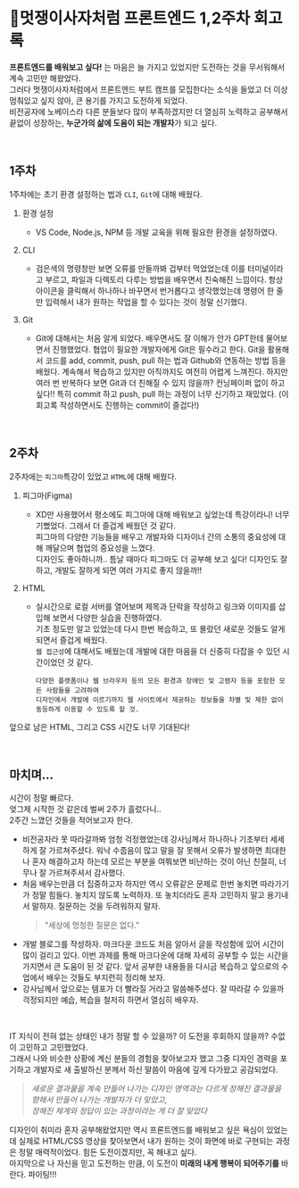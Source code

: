 # 🦁멋쟁이사자처럼 프론트엔드 1,2주차 회고록

**프론트엔드를 배워보고 싶다!** 는 마음은 늘 가지고 있었지만 도전하는 것을 무서워해서 계속 고민만 해왔었다. <br>
그러다 멋쟁이사자처럼에서 프론트엔드 부트 캠프를 모집한다는 소식을 들었고 더 이상 멈춰있고 싶지 않아, 큰 용기를 가지고 도전하게 되었다. <br>
비전공자에 노베이스라 다른 분들보다 많이 부족하겠지만 더 열심히 노력하고 공부해서 끝없이 성장하는, **누군가의 삶에 도움이 되는 개발자**가 되고 싶다.

<br>

## 1주차

1주차에는 초기 환경 설정하는 법과 `CLI`, `Git`에 대해 배웠다.

1. 환경 설정

   - VS Code, Node.js, NPM 등 개발 교육을 위해 필요한 환경을 설정하였다.

2. CLI

   - 검은색의 명령창만 보면 오류를 만들까봐 겁부터 먹었었는데 이를 터미널이라고 부르고, 파일과 디렉토리 다루는 방법을 배우면서 친숙해진 느낌이다.
     항상 아이콘을 클릭해서 하나하나 바꾸면서 번거롭다고 생각했었는데 명령어 한 줄만 입력해서 내가 원하는 작업을 할 수 있다는 것이 정말 신기했다.

3. Git
   - Git에 대해서는 처음 알게 되었다. 배우면서도 잘 이해가 안가 GPT한테 물어보면서 진행했었다.
     협업이 필요한 개발자에게 Git은 필수라고 한다. Git을 활용해서 코드를 add, commit, push, pull 하는 법과 Github와 연동하는 방법 등을 배웠다.
     계속해서 복습하고 있지만 아직까지도 여전히 어렵게 느껴진다. 하지만 여러 번 반복하다 보면 Git과 더 친해질 수 있지 않을까? 컨닝페이퍼 없이 하고 싶다!!
     특히 commit 하고 push, pull 하는 과정이 너무 신기하고 재밌었다. (이 회고록 작성하면서도 진행하는 commit이 즐겁다!)

<br>

## 2주차

2주차에는 `피그마`특강이 있었고 `HTML`에 대해 배웠다.

1. 피그마(Figma)

   - XD만 사용했어서 평소에도 피그마에 대해 배워보고 싶었는데 특강이라니! 너무 기뻤었다. 그래서 더 즐겁게 배웠던 것 같다.  
     피그마의 다양한 기능들을 배우고 개발자와 디자이너 간의 소통의 중요성에 대해 깨달으며 협업의 중요성을 느꼈다.  
     디자인도 좋아하니까.. 틈날 때마다 피그마도 더 공부해 보고 싶다! 디자인도 잘하고, 개발도 잘하게 되면 여러 가지로 좋지 않을까!!

2. HTML

   - 실시간으로 로컬 서버를 열어보며 제목과 단락을 작성하고 링크와 이미지를 삽입해 보면서 다양한 실습을 진행하였다.  
     기초 정도만 알고 있었는데 다시 한번 복습하고, 또 몰랐던 새로운 것들도 알게 되면서 즐겁게 배웠다.  
     `웹 접근성`에 대해서도 배웠는데 개발에 대한 마음을 더 신중히 다잡을 수 있던 시간이었던 것 같다.

     ```
     다양한 플랫폼이나 웹 브라우저 등의 모든 환경과 장애인 및 고령자 등을 포함한 모든 사람들을 고려하여
     디자인에서 개발에 이르기까지 웹 사이트에서 제공하는 정보들을 차별 및 제한 없이 동등하게 이용할 수 있도록 할 것.
     ```

앞으로 남은 HTML, 그리고 CSS 시간도 너무 기대된다!

<br>

## 마치며...

시간이 정말 빠르다.  
엊그제 시작한 것 같은데 벌써 2주가 흘렀다니..  
2주간 느꼈던 것들을 적어보고자 한다.

- 비전공자라 못 따라갈까봐 엄청 걱정했었는데 강사님께서 하나하나 기초부터 세세하게 잘 가르쳐주셨다. 워낙 수줍음이 많고 말을 잘 못해서 오류가 발생하면 최대한 나 혼자 해결하고자 하는데 모르는 부분을 여쭤보면 비난하는 것이 아닌 친절히, 너무나 잘 가르쳐주셔서 감사했다.
- 처음 배우는만큼 더 집중하고자 하지만 역시 오류같은 문제로 한번 놓치면 따라가기가 정말 힘들다. 놓치지 않도록 노력하자. 또 놓치더라도 혼자 고민하지 말고 용기내서 말하자. 질문하는 것을 두려워하지 말자.
  > "세상에 멍청한 질문은 없다."
- 개발 블로그를 작성하자. 마크다운 코드도 처음 알아서 글을 작성함에 있어 시간이 많이 걸리고 있다. 이번 과제를 통해 마크다운에 대해 자세히 공부할 수 있는 시간을 가지면서 큰 도움이 된 것 같다. 앞서 공부한 내용들을 다시금 복습하고 앞으로의 수업에서 배우는 것들도 부지런히 정리해 보자.
- 강사님께서 앞으로는 템포가 더 빨라질 거라고 말씀해주셨다. 잘 따라갈 수 있을까 걱정되지만 예습, 복습을 철저히 하면서 열심히 배우자.

<br>

IT 지식이 전혀 없는 상태인 내가 정말 할 수 있을까? 이 도전을 후회하지 않을까? 수없이 고민하고 고민했었다. <br>
그래서 나와 비슷한 상황에 계신 분들의 경험을 찾아보고자 했고 그중 디자인 경력을 포기하고 개발자로 새 출발하신 분께서 하신 말씀이 마음에 깊게 다가왔고 공감되었다.

> _*새로운 결과물을 계속 만들어 나가는 디자인 영역과는 다르게 정해진 결과물을 향해서 만들어 나가는 개발자가 더 맞았고, <br>
> 정해진 체계와 정답이 있는 과정이라는 게 더 잘 맞았다*_

디자인이 취미라 혼자 공부해왔었지만 역시 프론트엔드를 배워보고 싶은 욕심이 있었는데 실제로 HTML/CSS 영상을 찾아보면서 내가 원하는 것이 화면에 바로 구현되는 과정은 정말 매력적이었다.
힘든 도전이겠지만, 꼭 해내고 싶다. <br>
마지막으로 나 자신을 믿고 도전하는 만큼, 이 도전이 **미래의 내게 행복이 되어주기를** 바란다. 파이팅!!!
